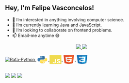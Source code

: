 ## Hey, I'm Felipe Vasconcelos!

- 👀 I’m interested in anything involving computer science.
- 🌱 I’m currently learning Java and JavaScript.
- 💞️ I’m looking to collaborate on frontend problems.
- 📫 Email-me anytime 😅

<div align="center">
  <a href="https://github.com/felipevasconcelos1">
  <img height="170em" src="https://github-readme-stats.vercel.app/api?username=felipevasconcelos1&show_icons=true&theme=dark&include_all_commits=true&count_private=true"/>
  <img height="170em" src="https://github-readme-stats.vercel.app/api/top-langs/?username=felipevasconcelos1&layout=compact&langs_count=7&theme=dark"/>
</div>
<div style="display: inline_block"><br>
  <img align="center" alt="Rafa-Python" height="30" width="40" src="https://cdn.jsdelivr.net/gh/devicons/devicon/icons/java/java-original.svg" />
  <img align="center" alt="Rafa-Python" height="30" width="40" src="https://raw.githubusercontent.com/devicons/devicon/master/icons/python/python-original.svg">
  <img align="center" alt="Rafa-Js" height="30" width="40" src="https://raw.githubusercontent.com/devicons/devicon/master/icons/javascript/javascript-plain.svg">
  <img align="center" alt="Rafa-HTML" height="30" width="40" src="https://raw.githubusercontent.com/devicons/devicon/master/icons/html5/html5-original.svg">
  <img align="center" alt="Rafa-CSS" height="30" width="40" src="https://raw.githubusercontent.com/devicons/devicon/master/icons/css3/css3-original.svg">
</div>
  
##
  <div> 
  <a href="https://instagram.com/felipeevasconcelos_" target="_blank"><img src="https://img.shields.io/badge/-Instagram-%23E4405F?style=for-the-badge&logo=instagram&logoColor=white" target="_blank"></a>
  <a href = "mailto:felipe.vasconcelos.silva@maisunifacisa.com.br"><img src="https://img.shields.io/badge/-Gmail-%23333?style=for-the-badge&logo=gmail&logoColor=white" target="_blank"></a>
  <a href="https://www.linkedin.com/in/felipe-vasconcelos-silva/" target="_blank"><img src="https://img.shields.io/badge/-LinkedIn-%230077B5?style=for-the-badge&logo=linkedin&logoColor=white" target="_blank"></a>
  </div>

